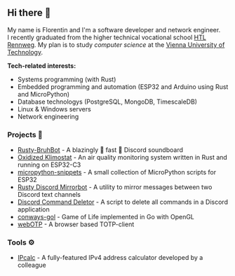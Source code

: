 ## **Hi there 👋**

My name is Florentin and I'm a software developer and network engineer.<br>
I recently graduated from the higher technical vocational school [HTL Rennweg](https://www.htlrennweg.at/).
My plan is to study *computer science* at the [Vienna University of Technology](https://www.tuwien.at/en/).

**Tech-related interests:**
- Systems programming (with Rust)
- Embedded programming and automation (ESP32 and Arduino using Rust and MicroPython)
- Database technologys (PostgreSQL, MongoDB, TimescaleDB)
- Linux & Windows servers
- Network engineering

### Projects 🔧

-   [Rusty-BruhBot](https://github.com/LetUsFlow/Rusty-BruhBot) -
    A blazingly 🦀 fast 🚀 Discord soundboard
-   [Oxidized Klimostat](https://gitlab.com/letusstop/kls-rs) -
    An air quality monitoring system written in Rust and running on ESP32-C3
-   [micropython-snippets](https://github.com/LetUsFlow/micropython-snippets) -
    A small collection of MicroPython scripts for ESP32
-   [Rusty Discord Mirrorbot](https://gitlab.com/letusstop/rusty-discord-mirrorbot) -
    A utility to mirror messages between two Discord text channels
-   [Discord Command Deletor](https://gitlab.com/letusstop/discord-command-deletor) -
    A script to delete all commands in a Discord application
-   [conways-gol](https://github.com/LetUsFlow/conways-gol) -
    Game of Life implemented in Go with OpenGL
-   [webOTP](https://github.com/LetUsFlow/webOTP) - A
    browser based TOTP-client
### Tools ⚙

-   [IPcalc](https://ipcalc.letusflow.net/) - A
    fully-featured IPv4 address calculator developed by a colleague
